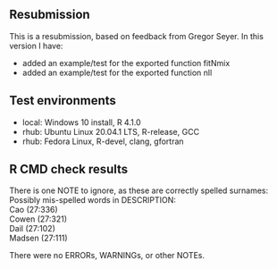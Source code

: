 
## Resubmission
This is a resubmission, based on feedback from Gregor Seyer. In this version I have:

* added an example/test for the exported function fitNmix
* added an example/test for the exported function nll
  
## Test environments
* local: Windows 10 install, R 4.1.0
* rhub: Ubuntu Linux 20.04.1 LTS, R-release, GCC
* rhub: Fedora Linux, R-devel, clang, gfortran

## R CMD check results
There is one NOTE to ignore, as these are correctly spelled surnames:  
Possibly mis-spelled words in DESCRIPTION:  
  Cao (27:336)  
  Cowen (27:321)  
  Dail (27:102)  
  Madsen (27:111)  
  
There were no ERRORs, WARNINGs, or other NOTEs. 